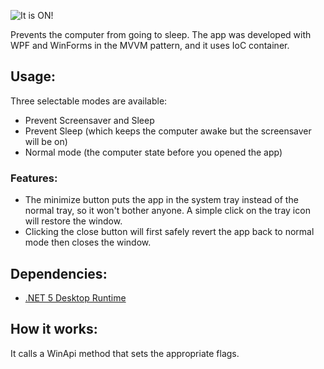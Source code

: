 ![It is ON!](ItIsOn/appicon.ico)

Prevents the computer from going to sleep. The app was developed with WPF and WinForms in the MVVM pattern, and it uses IoC container.

## Usage:
Three selectable modes are available:
* Prevent Screensaver and Sleep
* Prevent Sleep (which keeps the computer awake but the screensaver will be on)
* Normal mode (the computer state before you opened the app)

### Features:
* The minimize button puts the app in the system tray instead of the normal tray, so it won't bother anyone. A simple click on the tray icon will restore the window.
* Clicking the close button will first safely revert the app back to normal mode then closes the window.

## Dependencies:
* [.NET 5 Desktop Runtime](https://dotnet.microsoft.com/en-us/download/dotnet/5.0)

## How it works:
It calls a WinApi method that sets the appropriate flags.
